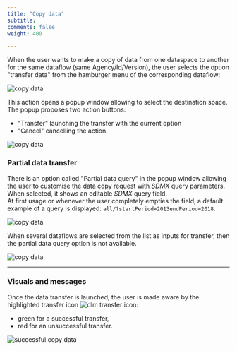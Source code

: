 ```yaml
---
title: "Copy data"
subtitle: 
comments: false
weight: 400

---
```


When the user wants to make a copy of data from one dataspace to another for the same dataflow (same Agency/Id/Version), the user selects the option "transfer data" from the hamburger menu of the corresponding dataflow:  

![copy data](/dotstatsuite-documentation/images/dlm-copy-data-1.png)

This action opens a popup window allowing to select the destination space.  
The popup proposes two action buttons:
* "Transfer" launching the transfer with the current option
* "Cancel" cancelling the action.
  
![copy data](/dotstatsuite-documentation/images/dlm-copy-data-2.png)

### Partial data transfer
There is an option called "Partial data query" in the popup window allowing the user to customise the data copy request with *SDMX* query parameters.  
When selected, it shows an editable *SDMX* query field.  
At first usage or whenever the user completely empties the field, a default example of a query is displayed: `all/?startPeriod=2013endPeriod=2018`.

![copy data](/dotstatsuite-documentation/images/dlm-copy-data-3.png)

When several dataflows are selected from the list as inputs for transfer, then the partial data query option is not available.  

![copy data](/dotstatsuite-documentation/images/dlm-copy-data-4.png)  

---

### Visuals and messages
Once the data transfer is launched, the user is made aware by the highlighted transfer icon ![dlm transfer icon](/dotstatsuite-documentation/images/dlm-copy-data-structures-icon.png):
* green for a successful transfer, 
* red for an unsuccessful transfer.

![successful copy data ](/dotstatsuite-documentation/images/dlm-copy-data-5.png)
